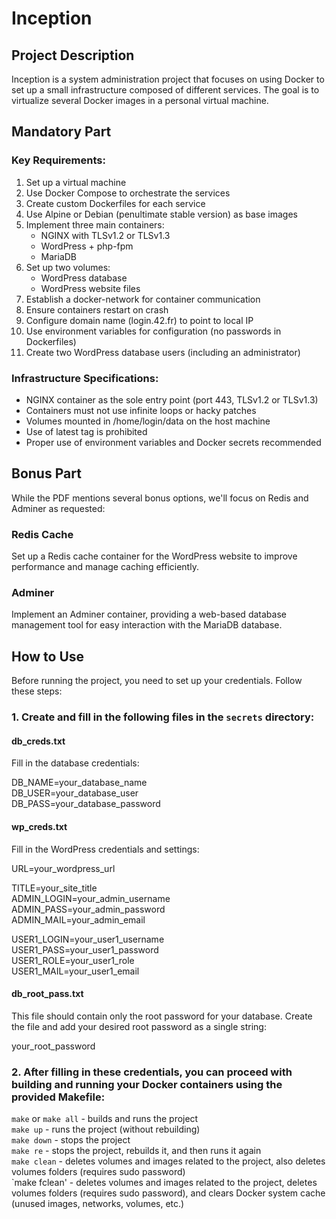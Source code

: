 # Inception

## Project Description

Inception is a system administration project that focuses on using Docker to set up a small infrastructure composed of different services. The goal is to virtualize several Docker images in a personal virtual machine.

## Mandatory Part

### Key Requirements:

1. Set up a virtual machine
2. Use Docker Compose to orchestrate the services
3. Create custom Dockerfiles for each service
4. Use Alpine or Debian (penultimate stable version) as base images
5. Implement three main containers:
   - NGINX with TLSv1.2 or TLSv1.3
   - WordPress + php-fpm
   - MariaDB
6. Set up two volumes:
   - WordPress database
   - WordPress website files
7. Establish a docker-network for container communication
8. Ensure containers restart on crash
9. Configure domain name (login.42.fr) to point to local IP
10. Use environment variables for configuration (no passwords in Dockerfiles)
11. Create two WordPress database users (including an administrator)

### Infrastructure Specifications:

- NGINX container as the sole entry point (port 443, TLSv1.2 or TLSv1.3)
- Containers must not use infinite loops or hacky patches
- Volumes mounted in /home/login/data on the host machine
- Use of latest tag is prohibited
- Proper use of environment variables and Docker secrets recommended

## Bonus Part

While the PDF mentions several bonus options, we'll focus on Redis and Adminer as requested:

### Redis Cache

Set up a Redis cache container for the WordPress website to improve performance and manage caching efficiently.

### Adminer

Implement an Adminer container, providing a web-based database management tool for easy interaction with the MariaDB database.

## How to Use

Before running the project, you need to set up your credentials. Follow these steps:

### 1. Create and fill in the following files in the `secrets` directory:

#### db_creds.txt
Fill in the database credentials:

DB_NAME=your_database_name  
DB_USER=your_database_user  
DB_PASS=your_database_password  

#### wp_creds.txt
Fill in the WordPress credentials and settings:

URL=your_wordpress_url  

TITLE=your_site_title  
ADMIN_LOGIN=your_admin_username  
ADMIN_PASS=your_admin_password  
ADMIN_MAIL=your_admin_email  

USER1_LOGIN=your_user1_username  
USER1_PASS=your_user1_password  
USER1_ROLE=your_user1_role  
USER1_MAIL=your_user1_email  

#### db_root_pass.txt
This file should contain only the root password for your database. Create the file and add your desired root password as a single string:

your_root_password  

### 2. After filling in these credentials, you can proceed with building and running your Docker containers using the provided Makefile:

`make` or `make all` - builds and runs the project  
`make up` - runs the project (without rebuilding)  
`make down` -  stops the project  
`make re` - stops the project, rebuilds it, and then runs it again  
`make clean` - deletes volumes and images related to the project, also deletes volumes folders (requires sudo password)  
`make fclean' - deletes volumes and images related to the project, deletes volumes folders (requires sudo password), and clears Docker system cache (unused images, networks, volumes, etc.)
